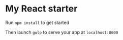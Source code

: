 # My React starter

Run `npm install` to get started

Then launch `gulp` to serve your app at `localhost:8000`

